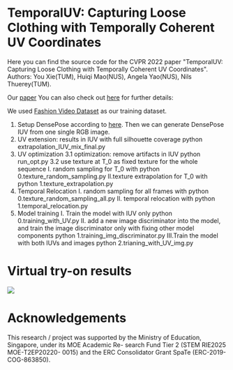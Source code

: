 # TemporalUV: Capturing Loose Clothing with Temporally Coherent UV Coordinates
Here you can find the source code for the CVPR 2022 paper "TemporalUV: Capturing Loose Clothing with Temporally Coherent UV Coordinates". Authors: You Xie(TUM), Huiqi Mao(NUS), Angela Yao(NUS), Nils Thuerey(TUM).

Our [paper](https://arxiv.org/pdf/2204.03671.pdf)
You can also check out [here](https://ge.in.tum.de/publications/temporaluv-capturing-loose-clothing-with-temporally-coherent-uv-coordinates/) for further details:

We used [Fashion Video Dataset](https://vision.cs.ubc.ca/datasets/fashion/) as our training dataset.

1. Setup DensePose according to [here](https://github.com/facebookresearch/Densepose). Then we can generate DensePose IUV from one single RGB image.
2. UV extension: results in IUV with full silhouette coverage
    	python extrapolation_IUV_mix_final.py
3. UV optimization
    3.1 optimization: remove artifacts in IUV
        python run_opt.py
    3.2 use texture at T_0 as fixed texture for the whole sequence
     I. random sampling for T_0 with
	    python 0.texture_random_sampling.py
     II.texture extrapolation for T_0 with
	  	python 1.texture_extrapolation.py
4. Temporal Relocation
    I.  random sampling for all frames with
		python 0.texture_random_sampling_all.py
    II. temporal relocation with
		python 1.temporal_relocation.py
5. Model training
    I.  Train the model with IUV only
		python 0.training_with_UV.py
    II. add a new image discriminator into the model, and train the image discriminator only with fixing other model components
		python 1.training_img_discriminator.py
    III.Train the model with both IUVs and images
		python 2.trianing_with_UV_img.py

# Virtual try-on results
  ![](virtual_try_on_results/output.gif)

# Acknowledgements
  This research / project was supported by the Ministry of Education, Singapore, under its MOE Academic Re- search Fund Tier 2 (STEM RIE2025 MOE-T2EP20220- 0015) and the ERC Consolidator Grant SpaTe (ERC-2019- COG-863850).
